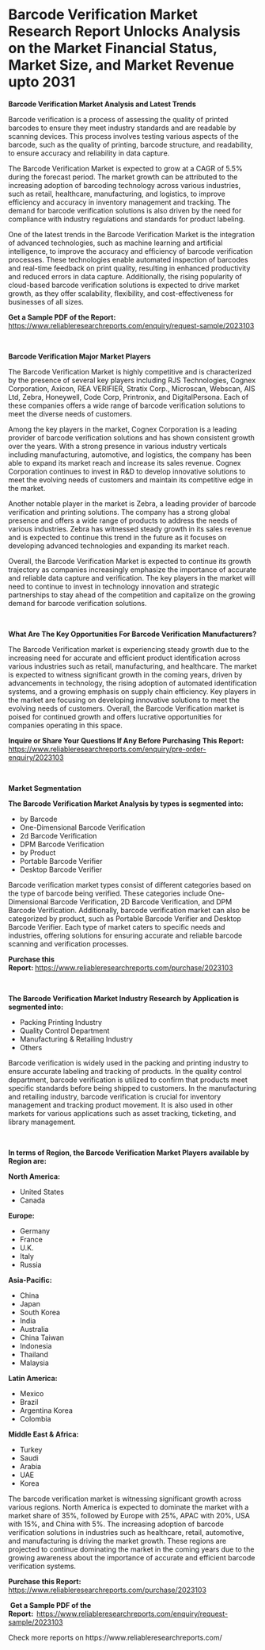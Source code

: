 <p><h1>Barcode Verification Market Research Report Unlocks Analysis on the Market Financial Status, Market Size, and Market Revenue upto 2031</h1></p><p><strong>Barcode Verification Market Analysis and Latest Trends</strong></p>
<p><p>Barcode verification is a process of assessing the quality of printed barcodes to ensure they meet industry standards and are readable by scanning devices. This process involves testing various aspects of the barcode, such as the quality of printing, barcode structure, and readability, to ensure accuracy and reliability in data capture.</p><p>The Barcode Verification Market is expected to grow at a CAGR of 5.5% during the forecast period. The market growth can be attributed to the increasing adoption of barcoding technology across various industries, such as retail, healthcare, manufacturing, and logistics, to improve efficiency and accuracy in inventory management and tracking. The demand for barcode verification solutions is also driven by the need for compliance with industry regulations and standards for product labeling.</p><p>One of the latest trends in the Barcode Verification Market is the integration of advanced technologies, such as machine learning and artificial intelligence, to improve the accuracy and efficiency of barcode verification processes. These technologies enable automated inspection of barcodes and real-time feedback on print quality, resulting in enhanced productivity and reduced errors in data capture. Additionally, the rising popularity of cloud-based barcode verification solutions is expected to drive market growth, as they offer scalability, flexibility, and cost-effectiveness for businesses of all sizes.</p></p>
<p><strong>Get a Sample PDF of the Report:&nbsp;</strong> <a href="https://www.reliableresearchreports.com/enquiry/request-sample/2023103">https://www.reliableresearchreports.com/enquiry/request-sample/2023103</a></p>
<p>&nbsp;</p>
<p><strong>Barcode Verification Major Market Players</strong></p>
<p><p>The Barcode Verification Market is highly competitive and is characterized by the presence of several key players including RJS Technologies, Cognex Corporation, Axicon, REA VERIFIER, Stratix Corp., Microscan, Webscan, AIS Ltd, Zebra, Honeywell, Code Corp, Printronix, and DigitalPersona. Each of these companies offers a wide range of barcode verification solutions to meet the diverse needs of customers.</p><p>Among the key players in the market, Cognex Corporation is a leading provider of barcode verification solutions and has shown consistent growth over the years. With a strong presence in various industry verticals including manufacturing, automotive, and logistics, the company has been able to expand its market reach and increase its sales revenue. Cognex Corporation continues to invest in R&D to develop innovative solutions to meet the evolving needs of customers and maintain its competitive edge in the market.</p><p>Another notable player in the market is Zebra, a leading provider of barcode verification and printing solutions. The company has a strong global presence and offers a wide range of products to address the needs of various industries. Zebra has witnessed steady growth in its sales revenue and is expected to continue this trend in the future as it focuses on developing advanced technologies and expanding its market reach.</p><p>Overall, the Barcode Verification Market is expected to continue its growth trajectory as companies increasingly emphasize the importance of accurate and reliable data capture and verification. The key players in the market will need to continue to invest in technology innovation and strategic partnerships to stay ahead of the competition and capitalize on the growing demand for barcode verification solutions.</p></p>
<p>&nbsp;</p>
<p><strong>What Are The Key Opportunities For Barcode Verification Manufacturers?</strong></p>
<p><p>The Barcode Verification market is experiencing steady growth due to the increasing need for accurate and efficient product identification across various industries such as retail, manufacturing, and healthcare. The market is expected to witness significant growth in the coming years, driven by advancements in technology, the rising adoption of automated identification systems, and a growing emphasis on supply chain efficiency. Key players in the market are focusing on developing innovative solutions to meet the evolving needs of customers. Overall, the Barcode Verification market is poised for continued growth and offers lucrative opportunities for companies operating in this space.</p></p>
<p><strong>Inquire or Share Your Questions If Any Before Purchasing This Report:</strong> <a href="https://www.reliableresearchreports.com/enquiry/pre-order-enquiry/2023103">https://www.reliableresearchreports.com/enquiry/pre-order-enquiry/2023103</a></p>
<p>&nbsp;</p>
<p><strong>Market Segmentation</strong></p>
<p><strong>The Barcode Verification Market Analysis by types is segmented into:</strong></p>
<p><ul><li>by Barcode</li><li>One-Dimensional Barcode Verification</li><li>2d Barcode Verification</li><li>DPM Barcode Verification</li><li>by Product</li><li>Portable Barcode Verifier</li><li>Desktop Barcode Verifier</li></ul></p>
<p><p>Barcode verification market types consist of different categories based on the type of barcode being verified. These categories include One-Dimensional Barcode Verification, 2D Barcode Verification, and DPM Barcode Verification. Additionally, barcode verification market can also be categorized by product, such as Portable Barcode Verifier and Desktop Barcode Verifier. Each type of market caters to specific needs and industries, offering solutions for ensuring accurate and reliable barcode scanning and verification processes.</p></p>
<p><strong>Purchase this Report:&nbsp;</strong><a href="https://www.reliableresearchreports.com/purchase/2023103">https://www.reliableresearchreports.com/purchase/2023103</a></p>
<p>&nbsp;</p>
<p><strong>The Barcode Verification Market Industry Research by Application is segmented into:</strong></p>
<p><ul><li>Packing Printing Industry</li><li>Quality Control Department</li><li>Manufacturing & Retailing Industry</li><li>Others</li></ul></p>
<p><p>Barcode verification is widely used in the packing and printing industry to ensure accurate labeling and tracking of products. In the quality control department, barcode verification is utilized to confirm that products meet specific standards before being shipped to customers. In the manufacturing and retailing industry, barcode verification is crucial for inventory management and tracking product movement. It is also used in other markets for various applications such as asset tracking, ticketing, and library management.</p></p>
<p>&nbsp;</p>
<p><strong>In terms of Region, the Barcode Verification Market Players available by Region are:</strong></p>
<p>
    <p> <strong> North America: </strong>
        <ul>
            <li>United States</li>
            <li>Canada</li>
        </ul>
        </p> 
    <p> <strong> Europe: </strong>
        <ul>
            <li>Germany</li>
            <li>France</li>
            <li>U.K.</li>
            <li>Italy</li>
            <li>Russia</li>
        </ul>
        </p> 
    <p> <strong> Asia-Pacific: </strong>
        <ul>
            <li>China</li>
            <li>Japan</li>
            <li>South Korea</li>
            <li>India</li>
            <li>Australia</li>
            <li>China Taiwan</li>
            <li>Indonesia</li>
            <li>Thailand</li>
            <li>Malaysia</li>
        </ul>
        </p> 
    <p> <strong> Latin America: </strong>
        <ul>
            <li>Mexico</li>
            <li>Brazil</li>
            <li>Argentina Korea</li>
            <li>Colombia</li>
        </ul>
        </p> 
    <p> <strong> Middle East & Africa: </strong>
        <ul>
            <li>Turkey</li>
            <li>Saudi</li>
            <li>Arabia</li>
            <li>UAE</li>
            <li>Korea</li>
        </ul>
    </p>
    </p>
<p><p>The barcode verification market is witnessing significant growth across various regions. North America is expected to dominate the market with a market share of 35%, followed by Europe with 25%, APAC with 20%, USA with 15%, and China with 5%. The increasing adoption of barcode verification solutions in industries such as healthcare, retail, automotive, and manufacturing is driving the market growth. These regions are projected to continue dominating the market in the coming years due to the growing awareness about the importance of accurate and efficient barcode verification systems.</p></p>
<p><strong>Purchase this Report: </strong><a href="https://www.reliableresearchreports.com/purchase/2023103">https://www.reliableresearchreports.com/purchase/2023103</a></p>
<p>&nbsp;<strong>Get a Sample PDF of the Report:&nbsp;&nbsp;</strong><a href="https://www.reliableresearchreports.com/enquiry/request-sample/2023103">https://www.reliableresearchreports.com/enquiry/request-sample/2023103</a></p>
<p><strong></strong></p>
<p>Check more reports on https://www.reliableresearchreports.com/</p>